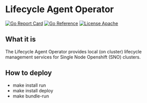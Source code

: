# Lifecycle Agent Operator

[![Go Report Card](https://goreportcard.com/badge/github.com/openshift-kni/lifecycle-agent)](https://goreportcard.com/report/github.com/openshift-kni/lifecycle-agent)
[![Go Reference](https://pkg.go.dev/badge/github.com/openshift-kni/lifecycle-agent.svg)](https://pkg.go.dev/github.com/openshift-kni/lifecycle-agent)
[![License Apache](https://img.shields.io/github/license/openshift-kni/lifecycle-agent)](https://opensource.org/licenses/Apache-2.0)

## What it is

The Lifecycle Agent Operator provides local (on cluster) lifecycle management services for Single
Node Openshift (SNO) clusters.

## How to deploy

* make install run
* make install deploy
* make bundle-run
